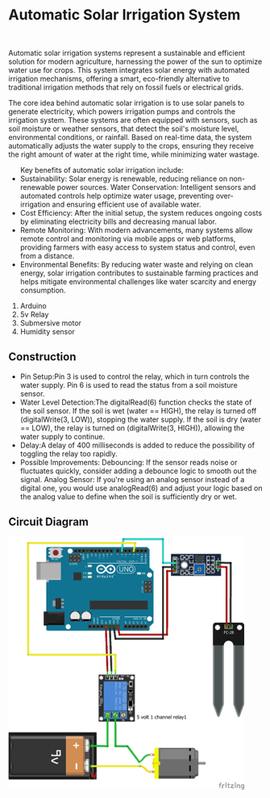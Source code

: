 <h1>Automatic Solar Irrigation System</h1><br>
<div class="introduction">
<p>Automatic solar irrigation systems represent a sustainable and efficient solution for modern agriculture, harnessing the power of the sun to optimize water use for crops. This system integrates solar energy with automated irrigation mechanisms, offering a smart, eco-friendly alternative to traditional irrigation methods that rely on fossil fuels or electrical grids.

The core idea behind automatic solar irrigation is to use solar panels to generate electricity, which powers irrigation pumps and controls the irrigation system. These systems are often equipped with sensors, such as soil moisture or weather sensors, that detect the soil's moisture level, environmental conditions, or rainfall. Based on real-time data, the system automatically adjusts the water supply to the crops, ensuring they receive the right amount of water at the right time, while minimizing water wastage.
<ul>
Key benefits of automatic solar irrigation include:

<li>Sustainability: Solar energy is renewable, reducing reliance on non-renewable power sources.
Water Conservation: Intelligent sensors and automated controls help optimize water usage, preventing over-irrigation and ensuring efficient use of available water.</li>

<li>Cost Efficiency: After the initial setup, the system reduces ongoing costs by eliminating electricity bills and decreasing manual labor.</li>

<li>Remote Monitoring: With modern advancements, many systems allow remote control and monitoring via mobile apps or web platforms, providing farmers with easy access to system status and control, even from a distance.</li>
<li>Environmental Benefits: By reducing water waste and relying on clean energy, solar irrigation contributes to sustainable farming practices and helps mitigate environmental challenges like water scarcity and energy consumption.</li>
</p></div>

<div id="components">
<ol>
<li>Arduino</li>
<li>5v Relay</li>
<li>Submersive motor</li>
<li>Humidity sensor</li>
</ol>
</div>

<div id="construction">
<h2>Construction</h2>
<p>
<ul>

<li>Pin Setup:Pin 3 is used to control the relay, which in turn controls the water supply.
Pin 6 is used to read the status from a soil moisture sensor.</li>
<li>Water Level Detection:The digitalRead(6) function checks the state of the soil sensor.
If the soil is wet (water == HIGH), the relay is turned off (digitalWrite(3, LOW)), stopping the water supply.
If the soil is dry (water == LOW), the relay is turned on (digitalWrite(3, HIGH)), allowing the water supply to continue.</li>
<li>Delay:A delay of 400 milliseconds is added to reduce the possibility of toggling the relay too rapidly.</li>
<li>Possible Improvements:
Debouncing: If the sensor reads noise or fluctuates quickly, consider adding a debounce logic to smooth out the signal.
Analog Sensor: If you're using an analog sensor instead of a digital one, you would use analogRead(6) and adjust your logic based on the analog value to define when the soil is sufficiently dry or wet.
</li>
</p>
</div>
<div class="circuit">
<h2>Circuit Diagram</h2>
<img src="How to make plant watering system.jpg" height="500px">
</div>



